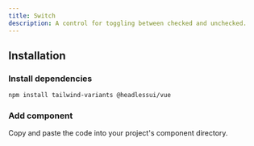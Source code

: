```yaml
---
title: Switch
description: A control for toggling between checked and unchecked.
---
```


<ComponentPreview name="Switch" />

## Installation

<Steps>

### Install dependencies

```bash
npm install tailwind-variants @headlessui/vue
```

### Add component

Copy and paste the code into your project's component directory.

<ComponentCode name="Switch" type="ui" />

</Steps>
